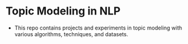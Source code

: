 # Topic Modeling in NLP
* This repo contains projects and experiments in topic modeling with various algorithms, techniques, and datasets.
